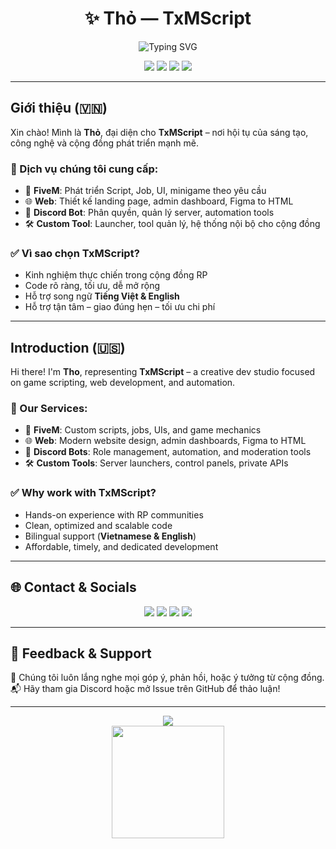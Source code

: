 <h1 align="center">✨ Thỏ — TxMScript</h1>
<p align="center">
  <img src="https://readme-typing-svg.demolab.com?font=Fira+Code&size=22&duration=3000&pause=1000&color=36BCF7&center=true&vCenter=true&width=435&lines=Welcome+to+TxMScript;Web+%7C+FiveM+%7C+DiscordBot+Solutions;Let's+build+something+amazing!" alt="Typing SVG" />
</p>

<p align="center">
  <img src="https://img.shields.io/badge/FiveM-Scripting-orange?style=flat&logo=lua" />
  <img src="https://img.shields.io/badge/Web-Development-blue?style=flat&logo=javascript" />
  <img src="https://img.shields.io/badge/Discord-Bot-blueviolet?style=flat&logo=discord" />
  <img src="https://img.shields.io/badge/Language-Vietnamese%20%2F%20English-green" />
</p>

---

## Giới thiệu (🇻🇳)

Xin chào! Mình là **Thỏ**, đại diện cho **TxMScript** – nơi hội tụ của sáng tạo, công nghệ và cộng đồng phát triển mạnh mẽ.

### 💼 Dịch vụ chúng tôi cung cấp:
- 🔧 **FiveM**: Phát triển Script, Job, UI, minigame theo yêu cầu
- 🌐 **Web**: Thiết kế landing page, admin dashboard, Figma to HTML
- 🤖 **Discord Bot**: Phân quyền, quản lý server, automation tools
- 🛠️ **Custom Tool**: Launcher, tool quản lý, hệ thống nội bộ cho cộng đồng

### ✅ Vì sao chọn TxMScript?
- Kinh nghiệm thực chiến trong cộng đồng RP
- Code rõ ràng, tối ưu, dễ mở rộng
- Hỗ trợ song ngữ **Tiếng Việt & English**
- Hỗ trợ tận tâm – giao đúng hẹn – tối ưu chi phí

---

## Introduction (🇺🇸)

Hi there! I'm **Tho**, representing **TxMScript** – a creative dev studio focused on game scripting, web development, and automation.

### 💼 Our Services:
- 🔧 **FiveM**: Custom scripts, jobs, UIs, and game mechanics
- 🌐 **Web**: Modern website design, admin dashboards, Figma to HTML
- 🤖 **Discord Bots**: Role management, automation, and moderation tools
- 🛠️ **Custom Tools**: Server launchers, control panels, private APIs

### ✅ Why work with TxMScript?
- Hands-on experience with RP communities
- Clean, optimized and scalable code
- Bilingual support (**Vietnamese & English**)
- Affordable, timely, and dedicated development

---

## 🌐 Contact & Socials

<p align="center">
  <a href="https://txmscriptdev.com"><img src="https://img.shields.io/badge/Website-TxMScript.com-blue?style=for-the-badge&logo=google-chrome" /></a>
  <a href="https://discord.gg/txmscriptdev"><img src="https://img.shields.io/badge/Discord-Join%20Us-blueviolet?style=for-the-badge&logo=discord" /></a>
  <a href="https://github.com/txmscriptdev"><img src="https://img.shields.io/badge/GitHub-TxMScript-black?style=for-the-badge&logo=github" /></a>
  <a href="mailto:contact@txmscriptdev.com"><img src="https://img.shields.io/badge/Email-Contact-red?style=for-the-badge&logo=gmail" /></a>
</p>

---

## 🙌 Feedback & Support

📣 Chúng tôi luôn lắng nghe mọi góp ý, phản hồi, hoặc ý tưởng từ cộng đồng.  
📬 Hãy tham gia Discord hoặc mở Issue trên GitHub để thảo luận!

---

<p align="center">
  <img src="https://komarev.com/ghpvc/?username=TxMScript&label=Profile+Views&color=36BCF7" />
  <br/>
  <a href="https://github.com/txmscriptdev">
    <img src="https://github-readme-stats.vercel.app/api?username=TxMScript&show_icons=true&theme=radical" height="180" />
  </a>
</p>

